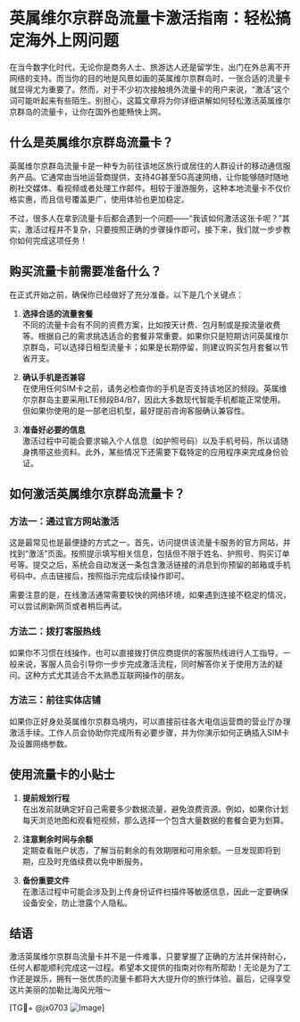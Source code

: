 # 英属维尔京群岛流量卡激活指南：轻松搞定海外上网问题

在当今数字化时代，无论你是商务人士、旅游达人还是留学生，出门在外总离不开网络的支持。而当你的目的地是风景如画的英属维尔京群岛时，一张合适的流量卡就显得尤为重要了。然而，对于不少初次接触境外流量卡的用户来说，“激活”这个词可能听起来有些陌生。别担心，这篇文章将为你详细讲解如何轻松激活英属维尔京群岛的流量卡，让你在国外也能畅快上网。

## 什么是英属维尔京群岛流量卡？

英属维尔京群岛流量卡是一种专为前往该地区旅行或居住的人群设计的移动通信服务产品。它通常由当地运营商提供，支持4G甚至5G高速网络，让你能够随时随地刷社交媒体、看视频或者处理工作邮件。相较于漫游服务，这种本地流量卡不仅价格实惠，而且信号覆盖更广，使用体验也更加稳定。

不过，很多人在拿到流量卡后都会遇到一个问题——“我该如何激活这张卡呢？”其实，激活过程并不复杂，只要按照正确的步骤操作即可。接下来，我们就一步步教你如何完成这项任务！

## 购买流量卡前需要准备什么？

在正式开始之前，确保你已经做好了充分准备。以下是几个关键点：

1. **选择合适的流量套餐**  
   不同的流量卡会有不同的资费方案，比如按天计费、包月制或是按流量收费等。根据自己的需求挑选适合的套餐非常重要。如果你只是短期访问英属维尔京群岛，可以选择日租型流量卡；如果是长期停留，则建议购买包月套餐以节省开支。

2. **确认手机是否兼容**  
   在使用任何SIM卡之前，请务必检查你的手机是否支持该地区的频段。英属维尔京群岛主要采用LTE频段B4/B7，因此大多数现代智能手机都能正常使用。但如果你使用的是一部老旧机型，最好提前咨询客服确认兼容性。

3. **准备好必要的信息**  
   激活过程中可能会要求输入个人信息（如护照号码）以及手机号码，所以请随身携带这些资料。此外，某些情况下还需要下载特定的应用程序来完成身份验证。

## 如何激活英属维尔京群岛流量卡？

### 方法一：通过官方网站激活
这是最常见也是最便捷的方式之一。首先，访问提供该流量卡服务的官方网站，并找到“激活”页面。按照提示填写相关信息，包括但不限于姓名、护照号、购买订单号等。提交之后，系统会自动发送一条包含激活链接的消息到你预留的邮箱或手机号码中。点击链接后，按照指示完成后续操作即可。

需要注意的是，在线激活通常需要较快的网络环境，如果遇到连接不稳定的情况，可以尝试刷新网页或者稍后再试。

### 方法二：拨打客服热线
如果你不习惯在线操作，也可以直接拨打供应商提供的客服热线进行人工指导。一般来说，客服人员会引导你一步步完成激活流程，同时解答你关于使用方法的疑问。这种方式尤其适合不太熟悉互联网操作的朋友。

### 方法三：前往实体店铺
如果你正好身处英属维尔京群岛境内，可以直接前往各大电信运营商的营业厅办理激活手续。工作人员会协助你完成所有必要步骤，并为你演示如何正确插入SIM卡及设置网络参数。

## 使用流量卡的小贴士

1. **提前规划行程**  
   在出发前就确定好自己需要多少数据流量，避免浪费资源。例如，如果你计划每天浏览地图和观看短视频，那么选择一个包含大量数据的套餐会更为划算。

2. **注意剩余时间与余额**  
   定期查看账户状态，了解当前剩余的有效期限和可用余额。一旦发现即将到期，应及时充值续费以免中断服务。

3. **备份重要文件**  
   在激活过程中可能会涉及到上传身份证件扫描件等敏感信息，因此一定要确保设备安全，防止泄露个人隐私。

## 结语

激活英属维尔京群岛流量卡并不是一件难事，只要掌握了正确的方法并保持耐心，任何人都能顺利完成这一过程。希望本文提供的指南对你有所帮助！无论是为了工作还是娱乐，拥有一张优质的流量卡都将大大提升你的旅行体验。最后，记得享受这片美丽的加勒比海风光哦～

[TG💪+ @jx0703 ![Image](https://github.com/user-attachments/assets/dbca1d08-cadb-493c-b0ec-ad6f7a83f270)]